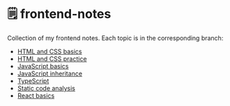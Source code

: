 # 🗒️ frontend-notes

Collection of my frontend notes. Each topic is in the corresponding branch:

- [HTML and CSS basics][html-css-basics]
- [HTML and CSS practice][html-css-practice]
- [JavaScript basics][js-basics]
- [JavaScript inheritance][js-inheritance]
- [TypeScript][typescript]
- [Static code analysis][static-analysis]
- [React basics][react-project]

[html-css-basics]: https://github.com/MeShootIn/frontend-notes/tree/html-css-basics
[html-css-practice]: https://github.com/MeShootIn/frontend-notes/tree/html-css-practice
[js-basics]: https://github.com/MeShootIn/frontend-notes/tree/js-basics
[js-inheritance]: https://github.com/MeShootIn/frontend-notes/tree/js-inheritance
[typescript]: https://github.com/MeShootIn/frontend-notes/tree/typescript
[static-analysis]: https://github.com/MeShootIn/frontend-notes/tree/static-analysis
[react-project]: https://github.com/MeShootIn/frontend-notes/tree/react-project
